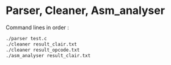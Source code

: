 # Parser, Cleaner, Asm_analyser
Command lines in order :

```sh
./parser test.c
./cleaner result_clair.txt
./cleaner result_opcode.txt
./asm_analyser result_clair.txt
```
